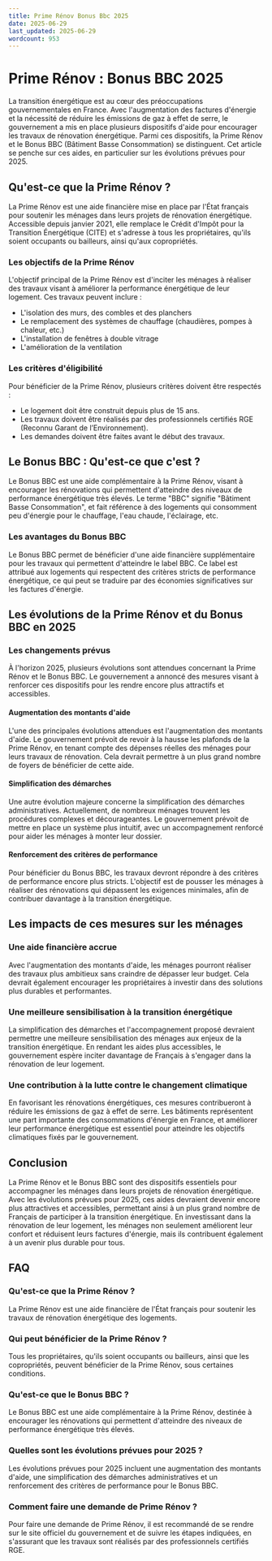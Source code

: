 ```yaml
---
title: Prime Rénov Bonus Bbc 2025
date: 2025-06-29
last_updated: 2025-06-29
wordcount: 953
---
```


# Prime Rénov : Bonus BBC 2025

La transition énergétique est au cœur des préoccupations gouvernementales en France. Avec l'augmentation des factures d'énergie et la nécessité de réduire les émissions de gaz à effet de serre, le gouvernement a mis en place plusieurs dispositifs d'aide pour encourager les travaux de rénovation énergétique. Parmi ces dispositifs, la Prime Rénov et le Bonus BBC (Bâtiment Basse Consommation) se distinguent. Cet article se penche sur ces aides, en particulier sur les évolutions prévues pour 2025.

## Qu'est-ce que la Prime Rénov ?

La Prime Rénov est une aide financière mise en place par l'État français pour soutenir les ménages dans leurs projets de rénovation énergétique. Accessible depuis janvier 2021, elle remplace le Crédit d'Impôt pour la Transition Énergétique (CITE) et s'adresse à tous les propriétaires, qu'ils soient occupants ou bailleurs, ainsi qu'aux copropriétés.

### Les objectifs de la Prime Rénov

L'objectif principal de la Prime Rénov est d'inciter les ménages à réaliser des travaux visant à améliorer la performance énergétique de leur logement. Ces travaux peuvent inclure :

- L'isolation des murs, des combles et des planchers
- Le remplacement des systèmes de chauffage (chaudières, pompes à chaleur, etc.)
- L'installation de fenêtres à double vitrage
- L'amélioration de la ventilation

### Les critères d'éligibilité

Pour bénéficier de la Prime Rénov, plusieurs critères doivent être respectés :

- Le logement doit être construit depuis plus de 15 ans.
- Les travaux doivent être réalisés par des professionnels certifiés RGE (Reconnu Garant de l’Environnement).
- Les demandes doivent être faites avant le début des travaux.

## Le Bonus BBC : Qu'est-ce que c'est ?

Le Bonus BBC est une aide complémentaire à la Prime Rénov, visant à encourager les rénovations qui permettent d'atteindre des niveaux de performance énergétique très élevés. Le terme "BBC" signifie "Bâtiment Basse Consommation", et fait référence à des logements qui consomment peu d'énergie pour le chauffage, l'eau chaude, l'éclairage, etc.

### Les avantages du Bonus BBC

Le Bonus BBC permet de bénéficier d'une aide financière supplémentaire pour les travaux qui permettent d'atteindre le label BBC. Ce label est attribué aux logements qui respectent des critères stricts de performance énergétique, ce qui peut se traduire par des économies significatives sur les factures d'énergie.

## Les évolutions de la Prime Rénov et du Bonus BBC en 2025

### Les changements prévus

À l'horizon 2025, plusieurs évolutions sont attendues concernant la Prime Rénov et le Bonus BBC. Le gouvernement a annoncé des mesures visant à renforcer ces dispositifs pour les rendre encore plus attractifs et accessibles.

#### Augmentation des montants d'aide

L'une des principales évolutions attendues est l'augmentation des montants d'aide. Le gouvernement prévoit de revoir à la hausse les plafonds de la Prime Rénov, en tenant compte des dépenses réelles des ménages pour leurs travaux de rénovation. Cela devrait permettre à un plus grand nombre de foyers de bénéficier de cette aide.

#### Simplification des démarches

Une autre évolution majeure concerne la simplification des démarches administratives. Actuellement, de nombreux ménages trouvent les procédures complexes et décourageantes. Le gouvernement prévoit de mettre en place un système plus intuitif, avec un accompagnement renforcé pour aider les ménages à monter leur dossier.

#### Renforcement des critères de performance

Pour bénéficier du Bonus BBC, les travaux devront répondre à des critères de performance encore plus stricts. L'objectif est de pousser les ménages à réaliser des rénovations qui dépassent les exigences minimales, afin de contribuer davantage à la transition énergétique.

## Les impacts de ces mesures sur les ménages

### Une aide financière accrue

Avec l'augmentation des montants d'aide, les ménages pourront réaliser des travaux plus ambitieux sans craindre de dépasser leur budget. Cela devrait également encourager les propriétaires à investir dans des solutions plus durables et performantes.

### Une meilleure sensibilisation à la transition énergétique

La simplification des démarches et l'accompagnement proposé devraient permettre une meilleure sensibilisation des ménages aux enjeux de la transition énergétique. En rendant les aides plus accessibles, le gouvernement espère inciter davantage de Français à s'engager dans la rénovation de leur logement.

### Une contribution à la lutte contre le changement climatique

En favorisant les rénovations énergétiques, ces mesures contribueront à réduire les émissions de gaz à effet de serre. Les bâtiments représentent une part importante des consommations d'énergie en France, et améliorer leur performance énergétique est essentiel pour atteindre les objectifs climatiques fixés par le gouvernement.

## Conclusion

La Prime Rénov et le Bonus BBC sont des dispositifs essentiels pour accompagner les ménages dans leurs projets de rénovation énergétique. Avec les évolutions prévues pour 2025, ces aides devraient devenir encore plus attractives et accessibles, permettant ainsi à un plus grand nombre de Français de participer à la transition énergétique. En investissant dans la rénovation de leur logement, les ménages non seulement améliorent leur confort et réduisent leurs factures d'énergie, mais ils contribuent également à un avenir plus durable pour tous.

## FAQ

### Qu'est-ce que la Prime Rénov ?

La Prime Rénov est une aide financière de l'État français pour soutenir les travaux de rénovation énergétique des logements.

### Qui peut bénéficier de la Prime Rénov ?

Tous les propriétaires, qu'ils soient occupants ou bailleurs, ainsi que les copropriétés, peuvent bénéficier de la Prime Rénov, sous certaines conditions.

### Qu'est-ce que le Bonus BBC ?

Le Bonus BBC est une aide complémentaire à la Prime Rénov, destinée à encourager les rénovations qui permettent d'atteindre des niveaux de performance énergétique très élevés.

### Quelles sont les évolutions prévues pour 2025 ?

Les évolutions prévues pour 2025 incluent une augmentation des montants d'aide, une simplification des démarches administratives et un renforcement des critères de performance pour le Bonus BBC.

### Comment faire une demande de Prime Rénov ?

Pour faire une demande de Prime Rénov, il est recommandé de se rendre sur le site officiel du gouvernement et de suivre les étapes indiquées, en s'assurant que les travaux sont réalisés par des professionnels certifiés RGE.